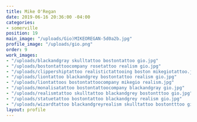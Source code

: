 ```yaml
---
title: Mike O'Regan
date: 2019-06-16 20:36:00 -04:00
categories:
- somerville
position: 19
main_image: "/uploads/Gio)MIKEOREGAN-5d0a2b.jpg"
profile_image: "/uploads/gio.png"
order: 9
work_images:
- "/uploads/blackandgray skulltattoo bostontattoo gio.jpg"
- "/uploads/bostontattoocompany rosetattoo realism gio.jpg"
- "/uploads/clippershiptattoo realistictattooing boston mikegiotattoo.jpg"
- "/uploads/liontattoo blackandgrey bostontattoo realism gio.jpg"
- "/uploads/liontattoos bostontattoocompany mikegio realism.jpg"
- "/uploads/monalisatattoo bostontattoocompany blackandgray gio.jpg"
- "/uploads/realismtattoo skulltattoo blackandgrey bostontttoo gio.jpg"
- "/uploads/statuetattoo bostontattoo blackandgrey realism gio.jpg"
- "/uploads/wizardtattoo blackandgreyrealism skulltattoo bostontttoo gio.jpg"
layout: profile
---
```


